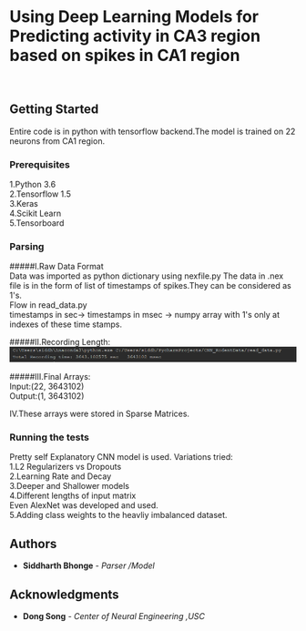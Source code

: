 # Using Deep Learning Models for Predicting activity in CA3 region based on spikes in CA1 region  

<br />



## Getting Started

Entire code is in python with tensorflow backend.The model is trained on 22 neurons from CA1 region.


### Prerequisites

1.Python 3.6 <br />
2.Tensorflow 1.5<br />
3.Keras <br />
4.Scikit Learn<br />
5.Tensorboard


### Parsing

#####I.Raw Data Format<br />
Data was imported as python dictionary using nexfile.py
The data in .nex file is in the form of list of timestamps of spikes.They can be considered as 1's.<br />
Flow in read_data.py<br />
timestamps in sec-> timestamps in msec -> numpy array with 1's only at indexes of these time stamps.<br/>

#####II.Recording Length:
![alt text](https://github.com/siddharthbhonge/Deep-learning-in-NeuroScience/blob/master/images/1.png)


#####III.Final Arrays:<br/>
Input:(22, 3643102)<br />
Output:(1, 3643102)<br />

IV.These arrays were stored in Sparse Matrices.



### Running the tests

Pretty  self Explanatory CNN model is used.
Variations tried:<br />
1.L2 Regularizers vs Dropouts<br />
2.Learning Rate and Decay<br />
3.Deeper and Shallower models<br />
4.Different lengths of input matrix<br />
Even AlexNet was developed and used.<br />
5.Adding class weights to the heavliy imbalanced dataset.<br />



## Authors

* **Siddharth Bhonge** - *Parser /Model* <br /> 


## Acknowledgments

* **Dong Song** - *Center of Neural Engineering ,USC* <br /> 